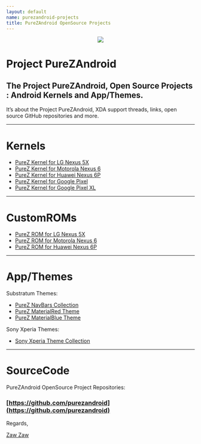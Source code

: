 ```yaml
---
layout: default
name: purezandroid-projects
title: PureZAndroid OpenSource Projects
---
```


<p align="center"> 
  <img src="https://s20.postimg.cc/vpbav0vq5/Pure_Z-_Logo.png" /> 
</p>

# Project PureZAndroid

## The Project PureZAndroid, Open Source Projects : Android Kernels and App/Themes.

It’s about the Project PureZAndroid, XDA support threads, links, open source GitHub repositories and more.

----

# Kernels
- [PureZ Kernel for LG Nexus 5X](https://forum.xda-developers.com/nexus-5x/development/kernel-purez-kernel-v2-0-purez-myanmar-t3627288)
- [PureZ Kernel for Motorola Nexus 6](https://forum.xda-developers.com/nexus-6/development/kernel-purez-kernel-n6-v2-0-purezandroid-t3637808)
- [PureZ Kernel for Huawei Nexus 6P](https://forum.xda-developers.com/nexus-6p/development/kernel-purez-kernel-v2-0-purezandroid-t3636909)
- [PureZ Kernel for Google Pixel](https://forum.xda-developers.com/pixel/development/kernel-purez-kernel-google-pixel-pixel-t3742890)
- [PureZ Kernel for Google Pixel XL](https://forum.xda-developers.com/pixel-xl/development/kernel-purez-kernel-google-pixel-pixel-t3742489)

----

# CustomROMs
- [PureZ ROM for LG Nexus 5X](https://forum.xda-developers.com/nexus-5x/development/rom-pure-z-rom-stock-lg-nexus-5x-t3535719)
- [PureZ ROM for Motorola Nexus 6](https://forum.xda-developers.com/nexus-6/development/rom-purez-rom-purez-project-pixel-t3580752)
- [PureZ ROM for Huawei Nexus 6P](https://forum.xda-developers.com/nexus-6p/development/rom-purez-rom-simple-stability-pixel-t3576852)

----

# App/Themes
Substratum Themes:
- [PureZ NavBars Collection](https://forum.xda-developers.com/android/themes/theme-purez-navbars-collection-t3539092)
- [PureZ MaterialRed Theme](https://forum.xda-developers.com/android/themes/theme-purez-material-dark-theme-t3549024)
- [PureZ MaterialBlue Theme](https://forum.xda-developers.com/android/themes/theme-purez-materialblue-v1-0-t3649926)

Sony Xperia Themes:
- [Sony Xperia Theme Collection](https://forum.xda-developers.com/crossdevice-dev/sony-themes-apps/list-xperia-theme-collection-lollipop-t3512183)

----

# SourceCode
PureZAndroid OpenSource Project Repositories: 

### [https://github.com/purezandroid](https://github.com/purezandroid)


Regards,

[Zaw Zaw](https://github.com/zawzaww)
